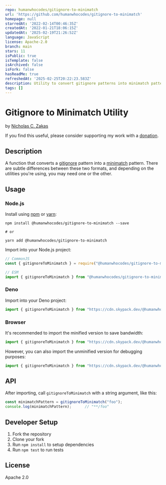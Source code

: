 ```yaml
---
repo: humanwhocodes/gitignore-to-minimatch
url: 'https://github.com/humanwhocodes/gitignore-to-minimatch'
homepage: null
starredAt: '2022-02-14T00:46:35Z'
createdAt: '2022-01-21T18:06:15Z'
updatedAt: '2025-02-19T21:26:52Z'
language: JavaScript
license: Apache-2.0
branch: main
stars: 11
isPublic: true
isTemplate: false
isArchived: false
isFork: false
hasReadMe: true
refreshedAt: '2025-02-25T20:22:23.583Z'
description: Utility to convert gitignore patterns into minimatch patterns
tags: []
---
```


# Gitignore to Minimatch Utility

by [Nicholas C. Zakas](https://humanwhocodes.com)

If you find this useful, please consider supporting my work with a [donation](https://humanwhocodes.com/donate).

## Description

A function that converts a [gitignore](https://git-scm.com/docs/gitignore#_pattern_format) pattern into a [minimatch](https://github.com/isaacs/minimatch) pattern. There are subtle differences between these two formats, and depending on the utilities you're using, you may need one or the other.

## Usage

### Node.js

Install using [npm][npm] or [yarn][yarn]:

```
npm install @humanwhocodes/gitignore-to-minimatch --save

# or

yarn add @humanwhocodes/gitignore-to-minimatch
```

Import into your Node.js project:

```js
// CommonJS
const { gitignoreToMinimatch } = require("@humanwhocodes/gitignore-to-minimatch");

// ESM
import { gitignoreToMinimatch } from "@humanwhocodes/gitignore-to-minimatch";
```

### Deno

Import into your Deno project:

```js
import { gitignoreToMinimatch } from "https://cdn.skypack.dev/@humanwhocodes/gitignore-to-minimatch?dts";
```

### Browser

It's recommended to import the minified version to save bandwidth:

```js
import { gitignoreToMinimatch } from "https://cdn.skypack.dev/@humanwhocodes/gitignore-to-minimatch?min";
```

However, you can also import the unminified version for debugging purposes:

```js
import { gitignoreToMinimatch } from "https://cdn.skypack.dev/@humanwhocodes/gitignore-to-minimatch";
```

## API

After importing, call `gitignoreToMinimatch` with a string argument, like this:

```js
const minimatchPattern = gitignoreToMinimatch("foo");
console.log(minimatchPattern);      // "**/foo"
```

## Developer Setup

1. Fork the repository
2. Clone your fork
3. Run `npm install` to setup dependencies
4. Run `npm test` to run tests

## License

Apache 2.0

[npm]: https://npmjs.com/
[yarn]: https://yarnpkg.com/
